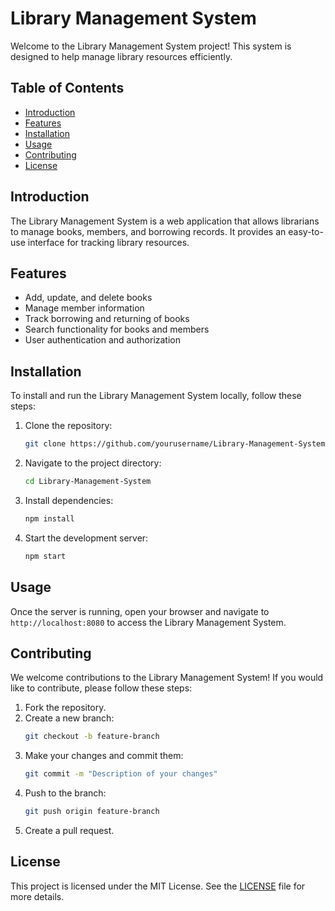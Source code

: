 # Library Management System

Welcome to the Library Management System project! This system is designed to help manage library resources efficiently.

## Table of Contents

- [Introduction](#introduction)
- [Features](#features)
- [Installation](#installation)
- [Usage](#usage)
- [Contributing](#contributing)
- [License](#license)

## Introduction

The Library Management System is a web application that allows librarians to manage books, members, and borrowing records. It provides an easy-to-use interface for tracking library resources.

## Features

- Add, update, and delete books
- Manage member information
- Track borrowing and returning of books
- Search functionality for books and members
- User authentication and authorization

## Installation

To install and run the Library Management System locally, follow these steps:

1. Clone the repository:
    ```bash
    git clone https://github.com/yourusername/Library-Management-System.git
    ```
2. Navigate to the project directory:
    ```bash
    cd Library-Management-System
    ```
3. Install dependencies:
    ```bash
    npm install
    ```
4. Start the development server:
    ```bash
    npm start
    ```

## Usage

Once the server is running, open your browser and navigate to `http://localhost:8080` to access the Library Management System.

## Contributing

We welcome contributions to the Library Management System! If you would like to contribute, please follow these steps:

1. Fork the repository.
2. Create a new branch:
    ```bash
    git checkout -b feature-branch
    ```
3. Make your changes and commit them:
    ```bash
    git commit -m "Description of your changes"
    ```
4. Push to the branch:
    ```bash
    git push origin feature-branch
    ```
5. Create a pull request.

## License

This project is licensed under the MIT License. See the [LICENSE](LICENSE) file for more details.
